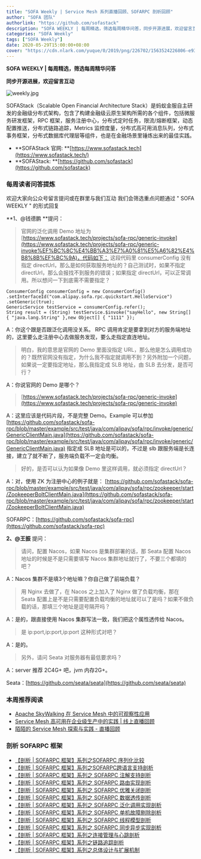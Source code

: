 ```yaml
---
title: "SOFA Weekly | Service Mesh 系列直播回顾、SOFARPC 剖析回顾"
author: "SOFA 团队"
authorlink: "https://github.com/sofastack"
description: "SOFA WEEKLY | 每周精选，筛选每周精华问答，同步开源进展，欢迎留言互动。"
categories: "SOFA Weekly"
tags: ["SOFA Weekly"]
date: 2020-05-29T15:00:00+08:00
cover: "https://cdn.nlark.com/yuque/0/2019/png/226702/1563524226806-e93607a3-1b77-4ca2-8c3c-0384ab966154.png"
---
```


**SOFA WEEKLY | 每周精选，筛选每周精华问答**

**同步开源进展，欢迎留言互动**

![weekly.jpg](https://cdn.nlark.com/yuque/0/2019/jpeg/226702/1562925824761-fc720f21-9622-437b-a783-0b0729eda119.jpeg)

SOFAStack（Scalable Open Financial Architecture Stack）是蚂蚁金服自主研发的金融级分布式架构，包含了构建金融级云原生架构所需的各个组件，包括微服务研发框架，RPC 框架，服务注册中心，分布式定时任务，限流/熔断框架，动态配置推送，分布式链路追踪，Metrics 监控度量，分布式高可用消息队列，分布式事务框架，分布式数据库代理层等组件，也是在金融场景里锤炼出来的最佳实践。

- **SOFAStack 官网: **[https://www.sofastack.tech](https://www.sofastack.tech/)
- **SOFAStack: **[https://github.com/sofastack](https://github.com/sofastack)

### 每周读者问答提炼

欢迎大家向公众号留言提问或在群里与我们互动
我们会筛选重点问题通过 " SOFA WEEKLY " 的形式回复

**1、@钱德鹏 **提问：

> 官网的泛化调用 Demo 地址为[https://www.sofastack.tech/projects/sofa-rpc/generic-invoke](https://www.sofastack.tech/projects/sofa-rpc/generic-invoke%EF%BC%8C%E4%BB%A3%E7%A0%81%E5%A6%82%E4%B8%8B%EF%BC%9A)，代码如下：
> 这段代码里 consumerConfig 没有指定 directUrl，那么是如何获取服务地址的？自己测试时，如果不指定 directUrl，那么会报找不到服务的错误；如果指定 directUrl，可以正常调用。所以想问一下到底需不需要指定？

```
ConsumerConfig consumerConfig = new ConsumerConfig()
.setInterfaceId("com.alipay.sofa.rpc.quickstart.HelloService")
.setGeneric(true);
GenericService testService = consumerConfig.refer();
String result = (String) testService.$invoke("sayHello", new String[] { "java.lang.String" },new Object[] { "1111" });
```

A：你这个跟是否跟泛化调用没关系。 RPC 调用肯定是要拿到对方的服务端地址的，这里要么走注册中心去做服务发现，要么走指定直连地址。

> 明白，我的意思是官网的 Demo 里面没指定 URL，那么他是怎么调用成功的？既然官网没有指定，为什么我不指定就调用不到？另外附加一个问题，如果说一定要指定地址，那么我指定成 SLB 地址，由 SLB 去分发，是否可行？

A：你说官网的 Demo 是哪个？

> [https://www.sofastack.tech/projects/sofa-rpc/generic-invoke](https://www.sofastack.tech/projects/sofa-rpc/generic-invoke)

A：这里应该是代码片段，不是完整 Demo。Example 可以参加 [https://github.com/sofastack/sofa-rpc/blob/master/example/src/test/java/com/alipay/sofa/rpc/invoke/generic/GenericClientMain.java](https://github.com/sofastack/sofa-rpc/blob/master/example/src/test/java/com/alipay/sofa/rpc/invoke/generic/GenericClientMain.java)
指定成 SLB 地址是可以的，不过是 slb 跟服务端是长连接，建立了就不断了，服务端负载不一定会均衡。

> 好的，是否可以认为如果像 Demo 里这样调用，就必须指定 directUrl？

A：对，使用 ZK 为注册中心的例子就是：
[https://github.com/sofastack/sofa-rpc/blob/master/example/src/test/java/com/alipay/sofa/rpc/zookeeper/start/ZookeeperBoltClientMain.java](https://github.com/sofastack/sofa-rpc/blob/master/example/src/test/java/com/alipay/sofa/rpc/zookeeper/start/ZookeeperBoltClientMain.java)

SOFARPC：[https://github.com/sofastack/sofa-rpc](https://github.com/sofastack/sofa-rpc)

**2、@王振** 提问：

> 请问，配置 Nacos，如果 Nacos 是集群部署的话，那 Seata 配置 Nacos 地址的时候是不是只需要填写 Nacos 集群地址就行了，不要三个都填的吧？

A：Nacos 集群不是填3个地址嘛？你自己做了前端负载？

> 用 Nginx 去做了，在 Nacos 之上加入了 Nginx 做了负载均衡，那在 Seata 配置上是不是只需要配置负载均衡的地址就可以了是吗？如果不做负载的话，那填三个地址是逗号隔开吗？

A：是的，跟直接使用 Nacos 集群写法一致，我们把这个属性透传给 Nacos。

> 是 ip:port,ip:port,ip:port 这种形式对吧？

A：是的。

> 另外，请问 Seata 对服务器有最低要求吗？

A：server 推荐 2C4G+ 吧，jvm 内存2G+。

Seata：[https://github.com/seata/seata](https://github.com/seata/seata)

### 本周推荐阅读

- [Apache SkyWalking 在 Service Mesh 中的可观察性应用](/blog/service-mesh-virtual-meetup1-skywalking-observability-applications/)
- [Service Mesh 高可用在企业级生产中的实践 | 线上直播回顾](/blog/service-mesh-virtual-meetup1-practice-in-enterprise-production/)
- [陌陌的 Service Mesh 探索与实践 - 直播回顾](/blog/momo-service-mesh-exploration-and-practice/)

### 剖析 SOFARPC 框架

- [【剖析 | SOFARPC 框架】系列之SOFARPC 序列化比较](/blog/sofa-rpc-serialization-comparison/)
- [【剖析 | SOFARPC 框架】系列之SOFARPC跨语言支持剖析](/blog/sofa-rpc-cross-language-support/)
- [【剖析 | SOFARPC 框架】系列之 SOFARPC 注解支持剖析](/blog/sofa-rpc-annotation-support/)
- [【剖析 | SOFARPC 框架】系列之 SOFARPC 路由实现剖析](/blog/sofa-rpc-routing-implementation/)
- [【剖析 | SOFARPC 框架】系列之 SOFARPC 优雅关闭剖析](/blog/sofa-rpc-graceful-exit/)
- [【剖析 | SOFARPC 框架】系列之 SOFARPC 数据透传剖析](/blog/sofa-rpc-data-transmission/)
- [【剖析 | SOFARPC 框架】系列之 SOFARPC 泛化调用实现剖析](/blog/sofa-rpc-generalized-call-implementation/)
- [【剖析 | SOFARPC 框架】系列之 SOFARPC 单机故障剔除剖析](/blog/sofa-rpc-single-machine-fault-culling/)
- [【剖析 | SOFARPC 框架】系列之 SOFARPC 线程模型剖析](/blog/sofa-rpc-threading-model/)
- [【剖析 | SOFARPC 框架】系列之 SOFARPC 同步异步实现剖析](/blog/sofa-rpc-synchronous-asynchronous-implementation/)
- [【剖析 | SOFARPC 框架】系列之连接管理与心跳剖析](h/blog/sofa-rpc-connection-management-heartbeat-analysis/)
- [【剖析 | SOFARPC 框架】系列之链路追踪剖析](/blog/sofa-rpc-link-tracking/)
- [【剖析 | SOFARPC 框架】系列之总体设计与扩展机制](/blog/sofa-rpc-framework-overall-extension/)
